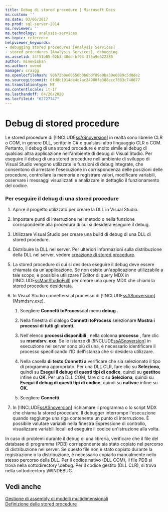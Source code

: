 ```yaml
---
title: Debug di stored procedure | Microsoft Docs
ms.custom: ''
ms.date: 03/06/2017
ms.prod: sql-server-2014
ms.reviewer: ''
ms.technology: analysis-services
ms.topic: reference
helpviewer_keywords:
- debugging stored procedures [Analysis Services]
- stored procedures [Analysis Services], debugging
ms.assetid: 34f51b85-02b3-40dd-bf93-375a9e522385
author: minewiskan
ms.author: owend
manager: craigg
ms.openlocfilehash: 90b72b0e60550b0b6bdf89e0ba39e6089c5d8de2
ms.sourcegitcommit: 6fd8c1914de4c7ac24900fe388ecc7883c740077
ms.translationtype: MT
ms.contentlocale: it-IT
ms.lasthandoff: 04/26/2020
ms.locfileid: "62727747"
---
```

# <a name="debugging-stored-procedures"></a>Debug di stored procedure
  Le stored procedure di [!INCLUDE[ssASnoversion](../../includes/ssasnoversion-md.md)] in realtà sono librerie CLR o COM, in genere DLL, scritte in C# o qualsiasi altro linguaggio CLR o COM. Pertanto, il debug di una stored procedure è molto simile al debug di qualsiasi altra applicazione nell'ambiente di debug di Visual Studio. Per eseguire il debug di una stored procedure nell'ambiente di sviluppo di Visual Studio vengono utilizzate le funzioni di debug integrate, che consentono di arrestare l'esecuzione in corrispondenza delle posizioni delle procedure, controllare la memoria e registrare valori, modificare variabili, osservare i messaggi visualizzati e analizzare in dettaglio il funzionamento del codice.  
  
### <a name="to-debug-a-stored-procedure"></a>Per eseguire il debug di una stored procedure  
  
1.  Aprire il progetto utilizzato per creare la DLL in Visual Studio.  
  
2.  Impostare punti di interruzione nel metodo o nella funzione corrispondente alla procedura di cui si desidera eseguire il debug.  
  
3.  Utilizzare Visual Studio per creare una build di debug di una DLL di stored procedure.  
  
4.  Distribuire la DLL nel server. Per ulteriori informazioni sulla distribuzione della DLL nel server, vedere [creazione di stored procedure](creating-stored-procedures.md).  
  
5.  La stored procedure di cui si desidera eseguire il debug deve essere chiamata da un'applicazione. Se non esiste un'applicazione utilizzabile a tale scopo, è possibile utilizzare l'Editor di query MDX in [!INCLUDE[ssManStudioFull](../../includes/ssmanstudiofull-md.md)] per creare una query MDX che chiami la stored procedure desiderata.  
  
6.  In Visual Studio connettersi al processo di [!INCLUDE[ssASnoversion](../../includes/ssasnoversion-md.md)] (Msmdsrv.exe).  
  
    1.  Scegliere **Connetti toProcess**dal menu **debug** .  
  
    2.  Nella finestra di dialogo **Connetti toProcess** selezionare **Mostra i processi di tutti gli utenti**.  
  
    3.  Nell'elenco **processi disponibili** , nella colonna **processo** , fare clic su **msmdsrv. exe**. Se le istanze di [!INCLUDE[ssASnoversion](../../includes/ssasnoversion-md.md)] in esecuzione nel server sono più di una, è necessario identificare il processo specificando l'ID dell'istanza che si desidera utilizzare.  
  
    4.  Nella casella **di testo Connetti a** verificare che sia selezionato il tipo di programma appropriato. Per una DLL CLR, fare clic su **Seleziona**, quindi su **Esegui il debug di questi tipi di codice**, quindi su **gestito**e infine su **OK**. Per una DLL COM, fare clic su **Seleziona**, quindi su **Esegui il debug di questi tipi di codice**, quindi su **nativo**e infine su **OK**.  
  
    5.  Scegliere **Connetti**.  
  
7.  In [!INCLUDE[ssASnoversion](../../includes/ssasnoversion-md.md)] richiamare il programma o lo script MDX che chiama la stored procedure. Il debugger interrompe l'esecuzione quando raggiunge una riga contenente un punto di interruzione. È possibile valutare variabili nella finestra Espressione di controllo, visualizzare variabili locali ed eseguire il codice un'istruzione alla volta.  
  
 In caso di problemi durante il debug di una libreria, verificare che il file del database di programma (PDB) corrispondente sia stato copiato nel percorso di distribuzione nel server. Se questo file non è stato copiato durante la registrazione o la distribuzione, è necessario copiarlo manualmente nello stesso percorso della DLL. Per il codice nativo (DLL COM), il file PDB si trova nella sottodirectory \debug. Per il codice gestito (DLL CLR), si trova nella sottodirectory \WINDEBUG.  
  
## <a name="see-also"></a>Vedi anche  
 [Gestione di assembly di modelli multidimensionali](../multidimensional-models/multidimensional-model-assemblies-management.md)   
 [Definizione delle stored procedure](defining-stored-procedures.md)  
  
  
